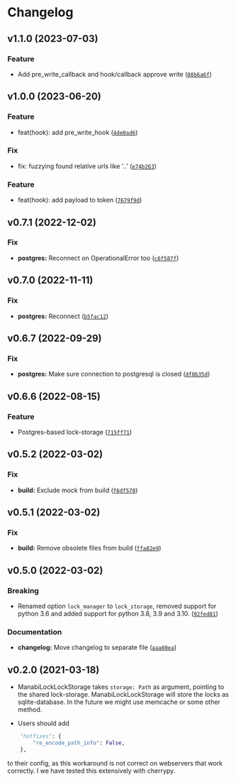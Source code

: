 # Changelog

<!--next-version-placeholder-->

## v1.1.0 (2023-07-03)

### Feature
* Add pre_write_callback and hook/callback approve write ([`08b6a6f`](https://github.com/projectcaluma/manabi/commit/08b6a6fe2ea76e006de17cc0a7f0be35f2b1e1f6))

## v1.0.0 (2023-06-20)

### Feature
* feat(hook): add pre_write_hook ([`4de0ad6`](https://github.com/projectcaluma/manabi/commit/4de0ad65b95bbd0be5fa19ed986660233fcd6b6c))

### Fix
* fix: fuzzying found relative urls like '..' ([`e74b263`](https://github.com/projectcaluma/manabi/commit/e74b2638f9413b339988dea52eb2b8747262a2dc))

### Feature
* feat(hook): add payload to token ([`7679f9d`](https://github.com/projectcaluma/manabi/commit/7679f9d2d1a87fd933c5af109bfb1ec244a0c480))

## v0.7.1 (2022-12-02)

### Fix
* **postgres:** Reconnect on OperationalError too ([`c6f587f`](https://github.com/projectcaluma/manabi/commit/c6f587f6b855d8053536f99a6cc6afe654e44eb9))

## v0.7.0 (2022-11-11)

### Fix
* **postgres:** Reconnect ([`b5fac12`](https://github.com/projectcaluma/manabi/commit/b5fac12089ef96e775959ef9597f8dfa86050609))

## v0.6.7 (2022-09-29)

### Fix
* **postgres:** Make sure connection to postgresql is closed ([`df0b35d`](https://github.com/projectcaluma/manabi/commit/df0b35d04729071115b77d54fb6b3f34d4b99cad))

## v0.6.6 (2022-08-15)

### Feature
* Postgres-based lock-storage ([`715ff71`](https://github.com/projectcaluma/manabi/commit/715ff716a8556c4edd5c7d3b18dffdf21cc2175b))

## v0.5.2 (2022-03-02)

### Fix
* **build:** Exclude mock from build ([`f6df578`](https://github.com/projectcaluma/manabi/commit/f6df5787432870239ddecc8075718694023866e3))

## v0.5.1 (2022-03-02)

### Fix
* **build:** Remove obsolete files from build ([`ffa82e9`](https://github.com/projectcaluma/manabi/commit/ffa82e9b57ebbb097bcc4498be8feb4eeec5d3a3))

## v0.5.0 (2022-03-02)

### Breaking
* Renamed option `lock_manager` to `lock_storage`, removed support for python 3.6 and added support for python 3.8, 3.9 and 3.10. ([`92fed81`](https://github.com/projectcaluma/manabi/commit/92fed817353d28b02f64a9ec84dca0cc4e418037))

### Documentation
* **changelog:** Move changelog to separate file ([`aaa80ea`](https://github.com/projectcaluma/manabi/commit/aaa80eac7165ed78be2e7783e0717bb9423891cf))

## v0.2.0 (2021-03-18)

- ManabiLockLockStorage takes `storage: Path` as argument, pointing to the
  shared lock-storage. ManabiLockLockStorage will store the locks as
  sqlite-database. In the future we might use memcache or some other method.

- Users should add

```python
    "hotfixes": {
        "re_encode_path_info": False,
    },
```

to their config, as this workaround is not correct on webservers that work
correctly. I we have tested this extensively with cherrypy.
